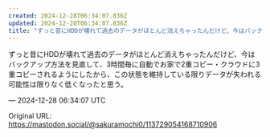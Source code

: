 ```yaml
---
created: 2024-12-28T06:34:07.836Z
updated: 2024-12-28T06:34:07.836Z
title: "ずっと昔にHDDが壊れて過去のデータがほとんど消えちゃったんだけど、今はバックア[...]"
---
```


<p>ずっと昔にHDDが壊れて過去のデータがほとんど消えちゃったんだけど、今はバックアップ方法を見直して、3時間毎に自動でお家で2重コピー・クラウドに3重コピーされるようにしたから、この状態を維持している限りデータが失われる可能性は限りなく低くなったと思う。</p>

&mdash; 2024-12-28 06:34:07 UTC

Original URL: https://mastodon.social/@sakuramochi0/113729054168710906
